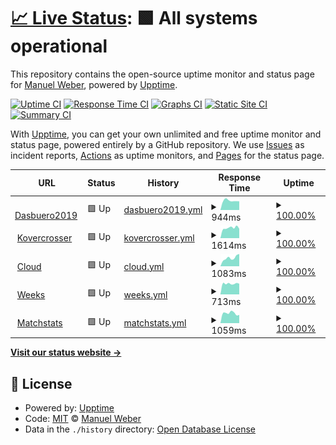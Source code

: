 # [📈 Live Status](https://Kovercrosser.github.io/uptime): <!--live status--> **🟩 All systems operational**

This repository contains the open-source uptime monitor and status page for [Manuel Weber](kovercrosser.de), powered by [Upptime](https://github.com/upptime/upptime).

[![Uptime CI](https://github.com/Kovercrosser/uptime/workflows/Uptime%20CI/badge.svg)](https://github.com/Kovercrosser/uptime/actions?query=workflow%3A%22Uptime+CI%22)
[![Response Time CI](https://github.com/Kovercrosser/uptime/workflows/Response%20Time%20CI/badge.svg)](https://github.com/Kovercrosser/uptime/actions?query=workflow%3A%22Response+Time+CI%22)
[![Graphs CI](https://github.com/Kovercrosser/uptime/workflows/Graphs%20CI/badge.svg)](https://github.com/Kovercrosser/uptime/actions?query=workflow%3A%22Graphs+CI%22)
[![Static Site CI](https://github.com/Kovercrosser/uptime/workflows/Static%20Site%20CI/badge.svg)](https://github.com/Kovercrosser/uptime/actions?query=workflow%3A%22Static+Site+CI%22)
[![Summary CI](https://github.com/Kovercrosser/uptime/workflows/Summary%20CI/badge.svg)](https://github.com/Kovercrosser/uptime/actions?query=workflow%3A%22Summary+CI%22)

With [Upptime](https://upptime.js.org), you can get your own unlimited and free uptime monitor and status page, powered entirely by a GitHub repository. We use [Issues](https://github.com/Kovercrosser/uptime/issues) as incident reports, [Actions](https://github.com/Kovercrosser/uptime/actions) as uptime monitors, and [Pages](https://Kovercrosser.github.io/uptime) for the status page.

<!--start: status pages-->
<!-- This summary is generated by Upptime (https://github.com/upptime/upptime) -->
<!-- Do not edit this manually, your changes will be overwritten -->
<!-- prettier-ignore -->
| URL | Status | History | Response Time | Uptime |
| --- | ------ | ------- | ------------- | ------ |
| <img alt="" src="https://favicons.githubusercontent.com/start.dasbuero2019.de" height="13"> [Dasbuero2019](https://start.dasbuero2019.de/) | 🟩 Up | [dasbuero2019.yml](https://github.com/Kovercrosser/uptime/commits/HEAD/history/dasbuero2019.yml) | <details><summary><img alt="Response time graph" src="./graphs/dasbuero2019/response-time-week.png" height="20"> 944ms</summary><br><a href="https://Kovercrosser.github.io/uptime/history/dasbuero2019"><img alt="Response time 973" src="https://img.shields.io/endpoint?url=https%3A%2F%2Fraw.githubusercontent.com%2FKovercrosser%2Fuptime%2FHEAD%2Fapi%2Fdasbuero2019%2Fresponse-time.json"></a><br><a href="https://Kovercrosser.github.io/uptime/history/dasbuero2019"><img alt="24-hour response time 1259" src="https://img.shields.io/endpoint?url=https%3A%2F%2Fraw.githubusercontent.com%2FKovercrosser%2Fuptime%2FHEAD%2Fapi%2Fdasbuero2019%2Fresponse-time-day.json"></a><br><a href="https://Kovercrosser.github.io/uptime/history/dasbuero2019"><img alt="7-day response time 944" src="https://img.shields.io/endpoint?url=https%3A%2F%2Fraw.githubusercontent.com%2FKovercrosser%2Fuptime%2FHEAD%2Fapi%2Fdasbuero2019%2Fresponse-time-week.json"></a><br><a href="https://Kovercrosser.github.io/uptime/history/dasbuero2019"><img alt="30-day response time 943" src="https://img.shields.io/endpoint?url=https%3A%2F%2Fraw.githubusercontent.com%2FKovercrosser%2Fuptime%2FHEAD%2Fapi%2Fdasbuero2019%2Fresponse-time-month.json"></a><br><a href="https://Kovercrosser.github.io/uptime/history/dasbuero2019"><img alt="1-year response time 973" src="https://img.shields.io/endpoint?url=https%3A%2F%2Fraw.githubusercontent.com%2FKovercrosser%2Fuptime%2FHEAD%2Fapi%2Fdasbuero2019%2Fresponse-time-year.json"></a></details> | <details><summary><a href="https://Kovercrosser.github.io/uptime/history/dasbuero2019">100.00%</a></summary><a href="https://Kovercrosser.github.io/uptime/history/dasbuero2019"><img alt="All-time uptime 99.98%" src="https://img.shields.io/endpoint?url=https%3A%2F%2Fraw.githubusercontent.com%2FKovercrosser%2Fuptime%2FHEAD%2Fapi%2Fdasbuero2019%2Fuptime.json"></a><br><a href="https://Kovercrosser.github.io/uptime/history/dasbuero2019"><img alt="24-hour uptime 100.00%" src="https://img.shields.io/endpoint?url=https%3A%2F%2Fraw.githubusercontent.com%2FKovercrosser%2Fuptime%2FHEAD%2Fapi%2Fdasbuero2019%2Fuptime-day.json"></a><br><a href="https://Kovercrosser.github.io/uptime/history/dasbuero2019"><img alt="7-day uptime 100.00%" src="https://img.shields.io/endpoint?url=https%3A%2F%2Fraw.githubusercontent.com%2FKovercrosser%2Fuptime%2FHEAD%2Fapi%2Fdasbuero2019%2Fuptime-week.json"></a><br><a href="https://Kovercrosser.github.io/uptime/history/dasbuero2019"><img alt="30-day uptime 100.00%" src="https://img.shields.io/endpoint?url=https%3A%2F%2Fraw.githubusercontent.com%2FKovercrosser%2Fuptime%2FHEAD%2Fapi%2Fdasbuero2019%2Fuptime-month.json"></a><br><a href="https://Kovercrosser.github.io/uptime/history/dasbuero2019"><img alt="1-year uptime 99.98%" src="https://img.shields.io/endpoint?url=https%3A%2F%2Fraw.githubusercontent.com%2FKovercrosser%2Fuptime%2FHEAD%2Fapi%2Fdasbuero2019%2Fuptime-year.json"></a></details>
| <img alt="" src="https://favicons.githubusercontent.com/kovercrosser.de" height="13"> [Kovercrosser](https://kovercrosser.de/) | 🟩 Up | [kovercrosser.yml](https://github.com/Kovercrosser/uptime/commits/HEAD/history/kovercrosser.yml) | <details><summary><img alt="Response time graph" src="./graphs/kovercrosser/response-time-week.png" height="20"> 1614ms</summary><br><a href="https://Kovercrosser.github.io/uptime/history/kovercrosser"><img alt="Response time 1670" src="https://img.shields.io/endpoint?url=https%3A%2F%2Fraw.githubusercontent.com%2FKovercrosser%2Fuptime%2FHEAD%2Fapi%2Fkovercrosser%2Fresponse-time.json"></a><br><a href="https://Kovercrosser.github.io/uptime/history/kovercrosser"><img alt="24-hour response time 1423" src="https://img.shields.io/endpoint?url=https%3A%2F%2Fraw.githubusercontent.com%2FKovercrosser%2Fuptime%2FHEAD%2Fapi%2Fkovercrosser%2Fresponse-time-day.json"></a><br><a href="https://Kovercrosser.github.io/uptime/history/kovercrosser"><img alt="7-day response time 1614" src="https://img.shields.io/endpoint?url=https%3A%2F%2Fraw.githubusercontent.com%2FKovercrosser%2Fuptime%2FHEAD%2Fapi%2Fkovercrosser%2Fresponse-time-week.json"></a><br><a href="https://Kovercrosser.github.io/uptime/history/kovercrosser"><img alt="30-day response time 1747" src="https://img.shields.io/endpoint?url=https%3A%2F%2Fraw.githubusercontent.com%2FKovercrosser%2Fuptime%2FHEAD%2Fapi%2Fkovercrosser%2Fresponse-time-month.json"></a><br><a href="https://Kovercrosser.github.io/uptime/history/kovercrosser"><img alt="1-year response time 1670" src="https://img.shields.io/endpoint?url=https%3A%2F%2Fraw.githubusercontent.com%2FKovercrosser%2Fuptime%2FHEAD%2Fapi%2Fkovercrosser%2Fresponse-time-year.json"></a></details> | <details><summary><a href="https://Kovercrosser.github.io/uptime/history/kovercrosser">100.00%</a></summary><a href="https://Kovercrosser.github.io/uptime/history/kovercrosser"><img alt="All-time uptime 99.98%" src="https://img.shields.io/endpoint?url=https%3A%2F%2Fraw.githubusercontent.com%2FKovercrosser%2Fuptime%2FHEAD%2Fapi%2Fkovercrosser%2Fuptime.json"></a><br><a href="https://Kovercrosser.github.io/uptime/history/kovercrosser"><img alt="24-hour uptime 100.00%" src="https://img.shields.io/endpoint?url=https%3A%2F%2Fraw.githubusercontent.com%2FKovercrosser%2Fuptime%2FHEAD%2Fapi%2Fkovercrosser%2Fuptime-day.json"></a><br><a href="https://Kovercrosser.github.io/uptime/history/kovercrosser"><img alt="7-day uptime 100.00%" src="https://img.shields.io/endpoint?url=https%3A%2F%2Fraw.githubusercontent.com%2FKovercrosser%2Fuptime%2FHEAD%2Fapi%2Fkovercrosser%2Fuptime-week.json"></a><br><a href="https://Kovercrosser.github.io/uptime/history/kovercrosser"><img alt="30-day uptime 100.00%" src="https://img.shields.io/endpoint?url=https%3A%2F%2Fraw.githubusercontent.com%2FKovercrosser%2Fuptime%2FHEAD%2Fapi%2Fkovercrosser%2Fuptime-month.json"></a><br><a href="https://Kovercrosser.github.io/uptime/history/kovercrosser"><img alt="1-year uptime 99.98%" src="https://img.shields.io/endpoint?url=https%3A%2F%2Fraw.githubusercontent.com%2FKovercrosser%2Fuptime%2FHEAD%2Fapi%2Fkovercrosser%2Fuptime-year.json"></a></details>
| <img alt="" src="https://favicons.githubusercontent.com/cloud.dasbuero2019.de" height="13"> [Cloud](https://cloud.dasbuero2019.de/) | 🟩 Up | [cloud.yml](https://github.com/Kovercrosser/uptime/commits/HEAD/history/cloud.yml) | <details><summary><img alt="Response time graph" src="./graphs/cloud/response-time-week.png" height="20"> 1083ms</summary><br><a href="https://Kovercrosser.github.io/uptime/history/cloud"><img alt="Response time 916" src="https://img.shields.io/endpoint?url=https%3A%2F%2Fraw.githubusercontent.com%2FKovercrosser%2Fuptime%2FHEAD%2Fapi%2Fcloud%2Fresponse-time.json"></a><br><a href="https://Kovercrosser.github.io/uptime/history/cloud"><img alt="24-hour response time 776" src="https://img.shields.io/endpoint?url=https%3A%2F%2Fraw.githubusercontent.com%2FKovercrosser%2Fuptime%2FHEAD%2Fapi%2Fcloud%2Fresponse-time-day.json"></a><br><a href="https://Kovercrosser.github.io/uptime/history/cloud"><img alt="7-day response time 1083" src="https://img.shields.io/endpoint?url=https%3A%2F%2Fraw.githubusercontent.com%2FKovercrosser%2Fuptime%2FHEAD%2Fapi%2Fcloud%2Fresponse-time-week.json"></a><br><a href="https://Kovercrosser.github.io/uptime/history/cloud"><img alt="30-day response time 1019" src="https://img.shields.io/endpoint?url=https%3A%2F%2Fraw.githubusercontent.com%2FKovercrosser%2Fuptime%2FHEAD%2Fapi%2Fcloud%2Fresponse-time-month.json"></a><br><a href="https://Kovercrosser.github.io/uptime/history/cloud"><img alt="1-year response time 916" src="https://img.shields.io/endpoint?url=https%3A%2F%2Fraw.githubusercontent.com%2FKovercrosser%2Fuptime%2FHEAD%2Fapi%2Fcloud%2Fresponse-time-year.json"></a></details> | <details><summary><a href="https://Kovercrosser.github.io/uptime/history/cloud">100.00%</a></summary><a href="https://Kovercrosser.github.io/uptime/history/cloud"><img alt="All-time uptime 95.17%" src="https://img.shields.io/endpoint?url=https%3A%2F%2Fraw.githubusercontent.com%2FKovercrosser%2Fuptime%2FHEAD%2Fapi%2Fcloud%2Fuptime.json"></a><br><a href="https://Kovercrosser.github.io/uptime/history/cloud"><img alt="24-hour uptime 100.00%" src="https://img.shields.io/endpoint?url=https%3A%2F%2Fraw.githubusercontent.com%2FKovercrosser%2Fuptime%2FHEAD%2Fapi%2Fcloud%2Fuptime-day.json"></a><br><a href="https://Kovercrosser.github.io/uptime/history/cloud"><img alt="7-day uptime 100.00%" src="https://img.shields.io/endpoint?url=https%3A%2F%2Fraw.githubusercontent.com%2FKovercrosser%2Fuptime%2FHEAD%2Fapi%2Fcloud%2Fuptime-week.json"></a><br><a href="https://Kovercrosser.github.io/uptime/history/cloud"><img alt="30-day uptime 93.35%" src="https://img.shields.io/endpoint?url=https%3A%2F%2Fraw.githubusercontent.com%2FKovercrosser%2Fuptime%2FHEAD%2Fapi%2Fcloud%2Fuptime-month.json"></a><br><a href="https://Kovercrosser.github.io/uptime/history/cloud"><img alt="1-year uptime 95.17%" src="https://img.shields.io/endpoint?url=https%3A%2F%2Fraw.githubusercontent.com%2FKovercrosser%2Fuptime%2FHEAD%2Fapi%2Fcloud%2Fuptime-year.json"></a></details>
| <img alt="" src="https://favicons.githubusercontent.com/weeks.kovercrosser.de" height="13"> [Weeks](https://weeks.kovercrosser.de) | 🟩 Up | [weeks.yml](https://github.com/Kovercrosser/uptime/commits/HEAD/history/weeks.yml) | <details><summary><img alt="Response time graph" src="./graphs/weeks/response-time-week.png" height="20"> 713ms</summary><br><a href="https://Kovercrosser.github.io/uptime/history/weeks"><img alt="Response time 740" src="https://img.shields.io/endpoint?url=https%3A%2F%2Fraw.githubusercontent.com%2FKovercrosser%2Fuptime%2FHEAD%2Fapi%2Fweeks%2Fresponse-time.json"></a><br><a href="https://Kovercrosser.github.io/uptime/history/weeks"><img alt="24-hour response time 985" src="https://img.shields.io/endpoint?url=https%3A%2F%2Fraw.githubusercontent.com%2FKovercrosser%2Fuptime%2FHEAD%2Fapi%2Fweeks%2Fresponse-time-day.json"></a><br><a href="https://Kovercrosser.github.io/uptime/history/weeks"><img alt="7-day response time 713" src="https://img.shields.io/endpoint?url=https%3A%2F%2Fraw.githubusercontent.com%2FKovercrosser%2Fuptime%2FHEAD%2Fapi%2Fweeks%2Fresponse-time-week.json"></a><br><a href="https://Kovercrosser.github.io/uptime/history/weeks"><img alt="30-day response time 715" src="https://img.shields.io/endpoint?url=https%3A%2F%2Fraw.githubusercontent.com%2FKovercrosser%2Fuptime%2FHEAD%2Fapi%2Fweeks%2Fresponse-time-month.json"></a><br><a href="https://Kovercrosser.github.io/uptime/history/weeks"><img alt="1-year response time 740" src="https://img.shields.io/endpoint?url=https%3A%2F%2Fraw.githubusercontent.com%2FKovercrosser%2Fuptime%2FHEAD%2Fapi%2Fweeks%2Fresponse-time-year.json"></a></details> | <details><summary><a href="https://Kovercrosser.github.io/uptime/history/weeks">100.00%</a></summary><a href="https://Kovercrosser.github.io/uptime/history/weeks"><img alt="All-time uptime 99.93%" src="https://img.shields.io/endpoint?url=https%3A%2F%2Fraw.githubusercontent.com%2FKovercrosser%2Fuptime%2FHEAD%2Fapi%2Fweeks%2Fuptime.json"></a><br><a href="https://Kovercrosser.github.io/uptime/history/weeks"><img alt="24-hour uptime 100.00%" src="https://img.shields.io/endpoint?url=https%3A%2F%2Fraw.githubusercontent.com%2FKovercrosser%2Fuptime%2FHEAD%2Fapi%2Fweeks%2Fuptime-day.json"></a><br><a href="https://Kovercrosser.github.io/uptime/history/weeks"><img alt="7-day uptime 100.00%" src="https://img.shields.io/endpoint?url=https%3A%2F%2Fraw.githubusercontent.com%2FKovercrosser%2Fuptime%2FHEAD%2Fapi%2Fweeks%2Fuptime-week.json"></a><br><a href="https://Kovercrosser.github.io/uptime/history/weeks"><img alt="30-day uptime 100.00%" src="https://img.shields.io/endpoint?url=https%3A%2F%2Fraw.githubusercontent.com%2FKovercrosser%2Fuptime%2FHEAD%2Fapi%2Fweeks%2Fuptime-month.json"></a><br><a href="https://Kovercrosser.github.io/uptime/history/weeks"><img alt="1-year uptime 99.93%" src="https://img.shields.io/endpoint?url=https%3A%2F%2Fraw.githubusercontent.com%2FKovercrosser%2Fuptime%2FHEAD%2Fapi%2Fweeks%2Fuptime-year.json"></a></details>
| <img alt="" src="https://favicons.githubusercontent.com/matchstats.dasbuero2019.de" height="13"> [Matchstats](https://matchstats.dasbuero2019.de) | 🟩 Up | [matchstats.yml](https://github.com/Kovercrosser/uptime/commits/HEAD/history/matchstats.yml) | <details><summary><img alt="Response time graph" src="./graphs/matchstats/response-time-week.png" height="20"> 1059ms</summary><br><a href="https://Kovercrosser.github.io/uptime/history/matchstats"><img alt="Response time 1141" src="https://img.shields.io/endpoint?url=https%3A%2F%2Fraw.githubusercontent.com%2FKovercrosser%2Fuptime%2FHEAD%2Fapi%2Fmatchstats%2Fresponse-time.json"></a><br><a href="https://Kovercrosser.github.io/uptime/history/matchstats"><img alt="24-hour response time 940" src="https://img.shields.io/endpoint?url=https%3A%2F%2Fraw.githubusercontent.com%2FKovercrosser%2Fuptime%2FHEAD%2Fapi%2Fmatchstats%2Fresponse-time-day.json"></a><br><a href="https://Kovercrosser.github.io/uptime/history/matchstats"><img alt="7-day response time 1059" src="https://img.shields.io/endpoint?url=https%3A%2F%2Fraw.githubusercontent.com%2FKovercrosser%2Fuptime%2FHEAD%2Fapi%2Fmatchstats%2Fresponse-time-week.json"></a><br><a href="https://Kovercrosser.github.io/uptime/history/matchstats"><img alt="30-day response time 1184" src="https://img.shields.io/endpoint?url=https%3A%2F%2Fraw.githubusercontent.com%2FKovercrosser%2Fuptime%2FHEAD%2Fapi%2Fmatchstats%2Fresponse-time-month.json"></a><br><a href="https://Kovercrosser.github.io/uptime/history/matchstats"><img alt="1-year response time 1141" src="https://img.shields.io/endpoint?url=https%3A%2F%2Fraw.githubusercontent.com%2FKovercrosser%2Fuptime%2FHEAD%2Fapi%2Fmatchstats%2Fresponse-time-year.json"></a></details> | <details><summary><a href="https://Kovercrosser.github.io/uptime/history/matchstats">100.00%</a></summary><a href="https://Kovercrosser.github.io/uptime/history/matchstats"><img alt="All-time uptime 95.17%" src="https://img.shields.io/endpoint?url=https%3A%2F%2Fraw.githubusercontent.com%2FKovercrosser%2Fuptime%2FHEAD%2Fapi%2Fmatchstats%2Fuptime.json"></a><br><a href="https://Kovercrosser.github.io/uptime/history/matchstats"><img alt="24-hour uptime 100.00%" src="https://img.shields.io/endpoint?url=https%3A%2F%2Fraw.githubusercontent.com%2FKovercrosser%2Fuptime%2FHEAD%2Fapi%2Fmatchstats%2Fuptime-day.json"></a><br><a href="https://Kovercrosser.github.io/uptime/history/matchstats"><img alt="7-day uptime 100.00%" src="https://img.shields.io/endpoint?url=https%3A%2F%2Fraw.githubusercontent.com%2FKovercrosser%2Fuptime%2FHEAD%2Fapi%2Fmatchstats%2Fuptime-week.json"></a><br><a href="https://Kovercrosser.github.io/uptime/history/matchstats"><img alt="30-day uptime 93.35%" src="https://img.shields.io/endpoint?url=https%3A%2F%2Fraw.githubusercontent.com%2FKovercrosser%2Fuptime%2FHEAD%2Fapi%2Fmatchstats%2Fuptime-month.json"></a><br><a href="https://Kovercrosser.github.io/uptime/history/matchstats"><img alt="1-year uptime 95.17%" src="https://img.shields.io/endpoint?url=https%3A%2F%2Fraw.githubusercontent.com%2FKovercrosser%2Fuptime%2FHEAD%2Fapi%2Fmatchstats%2Fuptime-year.json"></a></details>

<!--end: status pages-->

[**Visit our status website →**](https://Kovercrosser.github.io/uptime)

## 📄 License

- Powered by: [Upptime](https://github.com/upptime/upptime)
- Code: [MIT](./LICENSE) © [Manuel Weber](kovercrosser.de)
- Data in the `./history` directory: [Open Database License](https://opendatacommons.org/licenses/odbl/1-0/)
